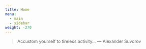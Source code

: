 ```yaml
---
title: Home
menu:
  - main
  - sidebar
weight: -270
---
```

> Accustom yourself to tireless activity...
> — Alexander Suvorov
